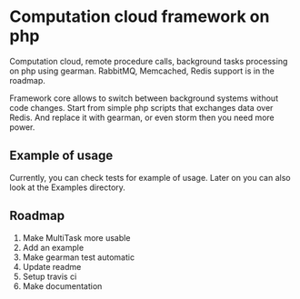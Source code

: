 Computation cloud framework on php
==================================

Computation cloud, remote procedure calls, background tasks processing on php using gearman.
RabbitMQ, Memcached, Redis support is in the roadmap.

Framework core allows to switch between background systems without code changes. Start from simple php 
scripts that exchanges data over Redis. And replace it with gearman, or even storm then you need more power.

Example of usage
----------------

Currently, you can check tests for example of usage. Later on you can also look at the Examples directory.

Roadmap
-------

1. Make MultiTask more usable
2. Add an example
3. Make gearman test automatic
4. Update readme
5. Setup travis ci
6. Make documentation